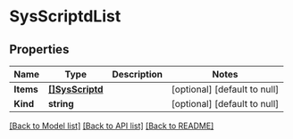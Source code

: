 # SysScriptdList

## Properties
Name | Type | Description | Notes
------------ | ------------- | ------------- | -------------
**Items** | [**[]SysScriptd**](sys_scriptd.md) |  | [optional] [default to null]
**Kind** | **string** |  | [optional] [default to null]

[[Back to Model list]](../README.md#documentation-for-models) [[Back to API list]](../README.md#documentation-for-api-endpoints) [[Back to README]](../README.md)


